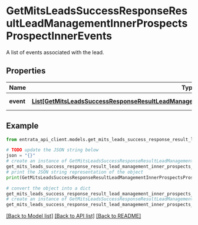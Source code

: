 # GetMitsLeadsSuccessResponseResultLeadManagementInnerProspectsProspectInnerEvents

A list of events associated with the lead.

## Properties

Name | Type | Description | Notes
------------ | ------------- | ------------- | -------------
**event** | [**List[GetMitsLeadsSuccessResponseResultLeadManagementInnerProspectsProspectInnerEventsEventInner]**](GetMitsLeadsSuccessResponseResultLeadManagementInnerProspectsProspectInnerEventsEventInner.md) | A list of events. | [optional] 

## Example

```python
from entrata_api_client.models.get_mits_leads_success_response_result_lead_management_inner_prospects_prospect_inner_events import GetMitsLeadsSuccessResponseResultLeadManagementInnerProspectsProspectInnerEvents

# TODO update the JSON string below
json = "{}"
# create an instance of GetMitsLeadsSuccessResponseResultLeadManagementInnerProspectsProspectInnerEvents from a JSON string
get_mits_leads_success_response_result_lead_management_inner_prospects_prospect_inner_events_instance = GetMitsLeadsSuccessResponseResultLeadManagementInnerProspectsProspectInnerEvents.from_json(json)
# print the JSON string representation of the object
print(GetMitsLeadsSuccessResponseResultLeadManagementInnerProspectsProspectInnerEvents.to_json())

# convert the object into a dict
get_mits_leads_success_response_result_lead_management_inner_prospects_prospect_inner_events_dict = get_mits_leads_success_response_result_lead_management_inner_prospects_prospect_inner_events_instance.to_dict()
# create an instance of GetMitsLeadsSuccessResponseResultLeadManagementInnerProspectsProspectInnerEvents from a dict
get_mits_leads_success_response_result_lead_management_inner_prospects_prospect_inner_events_from_dict = GetMitsLeadsSuccessResponseResultLeadManagementInnerProspectsProspectInnerEvents.from_dict(get_mits_leads_success_response_result_lead_management_inner_prospects_prospect_inner_events_dict)
```
[[Back to Model list]](../README.md#documentation-for-models) [[Back to API list]](../README.md#documentation-for-api-endpoints) [[Back to README]](../README.md)


